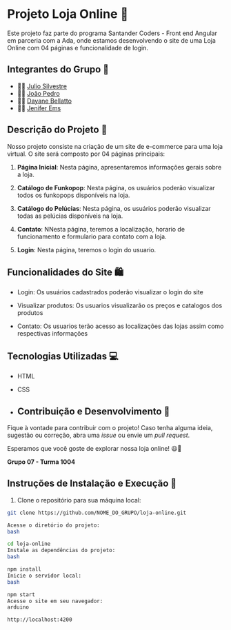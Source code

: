 # Projeto Loja Online 🏪

Este projeto faz parte do programa Santander Coders - Front end Angular em parceria com a Ada, onde estamos desenvolvendo o site de uma Loja Online com 04 páginas e funcionalidade de login.

## Integrantes do Grupo 👥

- 👨‍💻 [Julio Silvestre](https://github.com/juliocsilvestre)
- 👨‍💻 [João Pedro](https://github.com/JPedroUNIVESP)
- 👩‍💻 [Dayane Bellatto](https://github.com/DayBellatto)
- 👩‍💻 [Jenifer Ems](https://github.com/emsjenifer)

## Descrição do Projeto 📄

Nosso projeto consiste na criação de um site de e-commerce para uma loja virtual. O site será composto por 04 páginas principais:

1. **Página Inicial**: Nesta página, apresentaremos informações gerais sobre a loja.

2. **Catálogo de Funkopop**: Nesta página, os usuários poderão visualizar todos os funkopops disponíveis na loja.

3. **Catálogo do Pelúcias**: Nesta página, os usuários poderão visualizar todas as pelúcias disponíveis na loja.

4. **Contato**: NNesta página, teremos a localização, horario de funcionamento e formulario para contato com a loja. 

5. **Login**: Nesta página, teremos o login do usuario.

## Funcionalidades do Site 🛍️

- Login: Os usuários cadastrados poderão visualizar o login do site

- Visualizar produtos: Os usuarios visualizarão os preços e catalogos dos produtos

- Contato: Os usuarios terão acesso as localizações das lojas assim como respectivas informações

## Tecnologias Utilizadas 💻

- HTML
- CSS

- ## Contribuição e Desenvolvimento 🤝

Fique à vontade para contribuir com o projeto! Caso tenha alguma ideia, sugestão ou correção, abra uma *issue* ou envie um *pull request*.

Esperamos que você goste de explorar nossa loja online! 😃🛒

**Grupo 07 - Turma 1004**

## Instruções de Instalação e Execução 🚀

1. Clone o repositório para sua máquina local:

```bash
git clone https://github.com/NOME_DO_GRUPO/loja-online.git

Acesse o diretório do projeto:
bash

cd loja-online
Instale as dependências do projeto:
bash

npm install
Inicie o servidor local:
bash

npm start
Acesse o site em seu navegador:
arduino

http://localhost:4200

